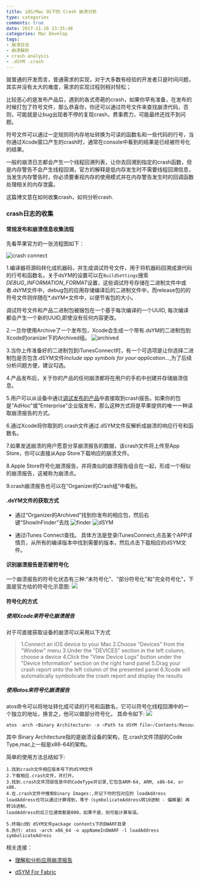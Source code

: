 ```yaml
---
title: iOS/Mac OS下的 Crash 崩溃分析
type: categories
comments: true
date: 2017-11-16 13:35:48
categories: Mac Develop
tags: 
- 崩溃日志
- 崩溃解析
- crash analysis
- .dSYM .crash
---
```


就普通的开发而言，普通需求的实现，对于大多数有经验的开发者只是时间问题，其实并没有太大的难度，需求的实现过程则相对轻松；

比较恶心的是发布产品后，遇到的各式奇葩的crash，如果你早有准备，在发布的时候打包了符号文件，那么恭喜你，你还可以通过符号文件来查找崩溃代码，否则，可能就是让bug出现者不停的复现crash，费事费力，可能最终还找不到问题。

符号文件可以通过一定规则将内存地址转换为可读的函数名和一些代码的行号，当你通过Xcode窗口产生的crash时，通常在console中看到的结果是已经被符号化的结果。

一般的崩溃日志都会产生一个线程回溯列表，让你去回溯到指定的crash函数，但是内存警告不会产生线程回溯，官方的解释是低内存发生时不需要线程回溯信息，当发生内存警告时，你必须要重视内存的使用模式并在内存警告发生时的回调函数处理相关的内存泄露。

这篇博文意在如何收集crash，如何分析crash.
<!--more-->
### crash日志的收集

#### 常规发布和崩溃信息收集流程
先看苹果官方的一张流程图如下：

![crash connect](https://developer.apple.com/library/archive/technotes/tn2151/Art/tn2151_crash_flow.png)

1.编译器将源码转化成机器码，并生成调试符号文件，用于将机器码回溯成源代码的行号和函数名，关于dsYM的设置可以在`BuildSettings`搜索*DEBUG_INFORMATION_FORMAT*设置，这些调试符号存储在二进制文件中或者.dsYM文件中，debug包的应用存储编译后的二进制文件中，而release包的的符号文件则伴随在*.dsYM*文件中，以便节省包的大小。

调试符号文件和产品二进制包被捆包在一个基于每次编译的一个UUID, 每次编译都会产生一个新的UUID,即使没有任何内容更改。

2.一旦你使用Archive了一个发布包，Xcode会生成一个带有.dsYM的二进制包到Xcode的oranizer下的Archived组。
![archived](orgnizerArchived.png)

3.当你上传准备好的二进制包到iTunesConnect时，有一个可选项是让你选择二进制包是否包含.dSYM文件*Include app symbols for your application…*,为了后续分析问题方便，建议勾选。

4.产品发布后，关于你的产品的任何崩溃都将在用户的手机中创建并存储崩溃信息。

5.用户可以从设备中通过[调试发布的产品](https://developer.apple.com/library/archive/qa/qa1747/_index.html)中直接取到crash报告。如果你的包是“AdHoc”或"Enterprise"企业版发布，那么这种方式将是苹果提供的唯一一种读取崩溃报告的方式。

6.通过Xcode将你取到的.crash文件通过.dSYM文件反解析成崩溃的响应行号和函数名。

7.如果发送崩溃的用户愿意分享崩溃报告的数据，该crash文件将上传至App Store，你可以直接从App Store下载响应的崩溃文件。

8.Apple Store符号化崩溃报告，并将类似的崩溃报告组合在一起，形成一个相似的崩溃报告，这被称为崩溃点。

9.crash崩溃报告也可以在“Organizer的Crash组”中看到。 

#### .dsYM文件的获取方式

- 通过“Organizer的Archived”找到你发布的相应包，然后右键“ShowInFinder”去找
![finder](finderShowPackage.png)
![dSYM](dsYM.png)

- 通过iTunes Connect查找。
具体方法是登录iTunesConnect,点击某个APP详情页，从所有的编译版本中找到需要的版本，然后点击下载相应的dSYM文件。

#### 识别崩溃报告是否被符号化
一个崩溃报告的符号化状态有三种:“未符号化”、"部分符号化"和"完全符号化"，下面是官方给的符号化示意图:
![](https://developer.apple.com/library/archive/technotes/tn2151/Art/tn2151_symbolication_levels.png)

#### 符号化的方式

##### 使用Xcode来符号化崩溃报告

对于可直接获取设备的崩溃可以采用以下方式
> 1.Connect an iOS device to your Mac
> 2.Choose "Devices" from the "Window" menu
> 3.Under the "DEVICES" section in the left column, choose a device
> 4.Click the "View Device Logs" button under the "Device Information" section on the right hand panel
> 5.Drag your crash report onto the left column of the presented panel
> 6.Xcode will automatically symbolicate the crash report and display the results

##### 使用atos来符号化崩溃报告
atos命令可以将地址转化成可读的行号和函数名，它可以符号化线程回溯中的一个独立的地址，换言之，他可以做部分符号化，
其命令如下:
![](https://developer.apple.com/library/archive/technotes/tn2151/Art/tn2151_atos_info.png)
```C
atos -arch <Binary Architecture> -o <Path to dSYM file>/Contents/Resources/DWARF/<binary image name> -l <load address> <address to symbolicate>
```
其中 Binary Architecture指的是崩溃设备的架构，在.crash文件顶部的Code Type,mac上一般是x86-64的架构。

简单的使用方法总结如下:
```
1.找到crash文件相应版本号下的dSYM文件
2.下载相应.crash文件，并打开。
3.找到.crash文件顶部信息中的CodeType并记录,它包含ARM-64, ARM, x86-64, or x86.
4.在.crash文件中搜索Binary Images:,并记下你的包对应的 loadAddress
loadAddress也可以通过计算得到，等于（symbolicateAddress转10进制 - 偏移量）再转16进制，
loadAddress的后三位通常都是000，如果不是，则可能计算有误。

5.终端cd到 dSYM文件package contents下的DWARF目录
6.执行: atos -arch x86_64 -o appNameInDWARF -l loadAddress symbolicateAdress
```


相关连接：
- [理解和分析应用崩溃报告](https://developer.apple.com/library/archive/technotes/tn2151/_index.html#//apple_ref/doc/uid/DTS40008184-CH1-SYMBOLICATIONTROUBLESHOOTING)

- [dSYM For Fabric](https://docs.fabric.io/apple/crashlytics/missing-dsyms.html)
